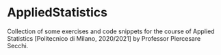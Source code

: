 # AppliedStatistics
Collection of some exercises and code snippets for the course of Applied Statistics [Politecnico di Milano, 2020/2021] by Professor Piercesare Secchi.
